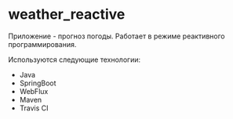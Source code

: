 # weather_reactive

Приложение - прогноз погоды.
Работает в режиме реактивного программирования.

Используются следующие технологии:
 - Java
 - SpringBoot
 - WebFlux
 - Maven
 - Travis CI
